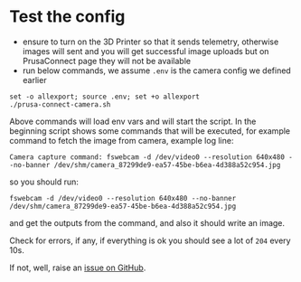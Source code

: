 # Test the config

- ensure to turn on the 3D Printer so that it sends telemetry, otherwise images
  will sent and you will get successful image uploads but on PrusaConnect page
  they will not be available
- run below commands, we assume `.env` is the camera config we defined earlier

```shell
set -o allexport; source .env; set +o allexport
./prusa-connect-camera.sh
```

Above commands will load env vars and will start the script.
In the beginning script shows some commands that will be executed, for example
command to fetch the image from camera, example log line:

<!-- markdownlint-disable line_length -->
```text
Camera capture command: fswebcam -d /dev/video0 --resolution 640x480 --no-banner /dev/shm/camera_87299de9-ea57-45be-b6ea-4d388a52c954.jpg
```

so you should run:

```shell
fswebcam -d /dev/video0 --resolution 640x480 --no-banner /dev/shm/camera_87299de9-ea57-45be-b6ea-4d388a52c954.jpg
```

<!-- markdownlint-enable line_length -->

and get the outputs from the command, and also it should write an image.

Check for errors, if any, if everything is ok you should see a lot of `204`
every 10s.

If not, well, raise an [issue on GitHub](https://github.com/nvtkaszpir/prusa-connect-camera-script/issues?q=is%3Aissue+is%3Aopen+sort%3Aupdated-desc).
